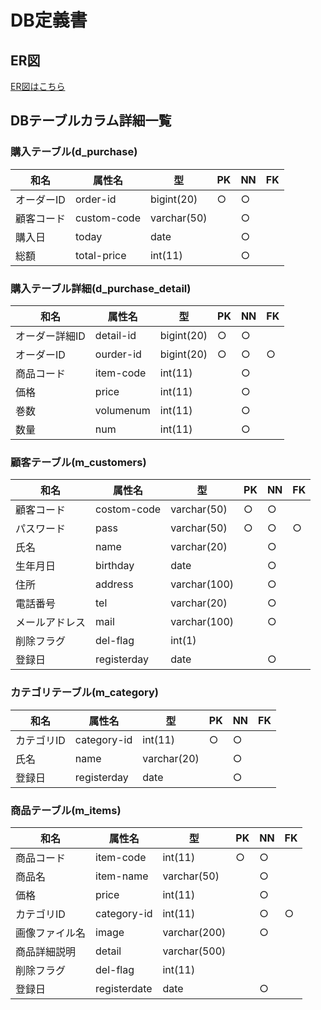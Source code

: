 
# DB定義書
## ER図
[ER図はこちら](https://github.com/Aso2001178/2021sys-design/blob/main/er.md)
　
## DBテーブルカラム詳細一覧
### 購入テーブル(d_purchase)
|和名|属性名|型|PK|NN|FK|
|----|-----|--|--|--|--|
|オーダーID|order-id|bigint(20)|○|○||
|顧客コード|custom-code|varchar(50)||○||
|購入日|today|date||○||
|総額|total-price|int(11)||○||

### 購入テーブル詳細(d_purchase_detail)
|和名|属性名|型|PK|NN|FK|
|----|-----|--|--|--|--|
|オーダー詳細ID|detail-id|bigint(20)|○|○||
|オーダーID|ourder-id|bigint(20)|○|○|○|
|商品コード|item-code|int(11)||○||
|価格|price|int(11)||○||
|巻数|volumenum|int(11)||○||
|数量|num|int(11)||○||

### 顧客テーブル(m_customers)
|和名|属性名|型|PK|NN|FK|
|----|-----|--|--|--|--|
|顧客コード|costom-code|varchar(50)|○|○||
|パスワード|pass|varchar(50)|○|○|○|
|氏名|name|varchar(20)||○||
|生年月日|birthday|date||○||
|住所|address|varchar(100)||○||
|電話番号|tel|varchar(20)||○||
|メールアドレス|mail|varchar(100)||○||
|削除フラグ|del-flag|int(1)||||
|登録日|registerday|date||○||

### カテゴリテーブル(m_category)
|和名|属性名|型|PK|NN|FK|
|----|-----|--|--|--|--|
|カテゴリID|category-id|int(11)|○|○||
|氏名|name|varchar(20)||○||
|登録日|registerday|date||○||

### 商品テーブル(m_items)
|和名|属性名|型|PK|NN|FK|
|----|-----|--|--|--|--|
|商品コード|item-code|int(11)|○|○||
|商品名|item-name|varchar(50)||○||
|価格|price|int(11)||○||
|カテゴリID|category-id|int(11)||○|○|
|画像ファイル名|image|varchar(200)||○||
|商品詳細説明|detail|varchar(500)||||
|削除フラグ|del-flag|int(11)||||
|登録日|registerdate|date||○||
